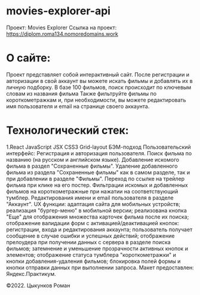 # movies-explorer-api
Проект: Movies Explorer
Ссылка на проект: https://diplom.roma134.nomoredomains.work

# О сайте:
Проект представляет собой интерактивный сайт. После регистрации и авторизации в свой аккаунт вы можете искать фильмы и добавлять их в личную подборку. В базе 100 фильмов, поиск происходит по ключевым словам из названия фильма Также фильтруйте фильмы по короткометражкам и, при необходимости, вы можете редактировать имя пользователя и email на странице своего аккаунта.

# Технологический стек:
1.React
JavaScript
JSX
CSS3
Grid-layout
БЭМ-подход
Пользовательский интерфейс:
Регистрация и авторизация пользователя.
Поиск фильма по названию (на русском и английском языке).
Добавление искомого фильма в раздел "Сохраненные фильмы".
Удаление добавленного фильма из раздела "Сохраненные фильмы" как в самом разделе, так и при добавлении в разделе "Фильмы".
Переход по ссылке на трейлер фильма при клике на его постер.
Фильтрации искомых и добавленных фильмов на короткометражные при нажатии на соответствующий тумблер.
Редактирования имени и email пользователя в разделе "Аккаунт".
UX функции:
адаптация сайта для мобильных устройств;
реализация "бургер-меню" в мобильной версии;
реализована кнопка "Еще" для отображения множества карточек фильма после их поиска;
отображение валидации форм с активацией/деактивацией кнопок: регистрации, входа и редактирования аккаунта;
пользователь получает сообщение в случае ошибки и успешных действий;
отображение прелоудера при получении данных с сервера в разделе поиска фильмов;
затемнение и уменьшение прозрачности активных кнопок и элементов;
отображение статуса тумблера "короткометражки" и кнопки добавления-удаления фильмов;
блокировка полей формы и кнопки отправки данных при выполнении запроса.
Макет предоставлен: Яндекс.Практикум.

©2022. Цыкунков Роман
